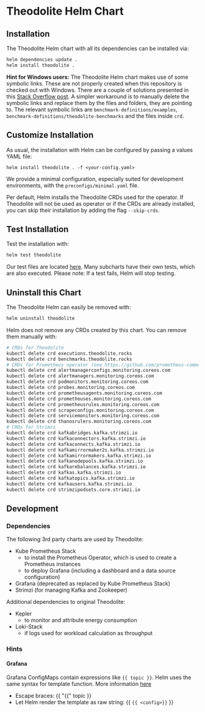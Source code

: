 # Theodolite Helm Chart

## Installation

The Theodolite Helm chart with all its dependencies can be installed via:

```sh
helm dependencies update .
helm install theodolite .
```

**Hint for Windows users:** The Theodolite Helm chart makes use of some symbolic links. These are not properly created when this repository is checked out with Windows. There are a couple of solutions presented in this [Stack Overflow post](https://stackoverflow.com/q/5917249/4121056). A simpler workaround is to manually delete the symbolic links and replace them by the files and folders, they are pointing to. The relevant symbolic links are `benchmark-definitions/examples`, `benchmark-definitions/theodolite-benchmarks` and the files inside `crd`.

## Customize Installation

As usual, the installation with Helm can be configured by passing a values YAML file:

```
helm install theodolite . -f <your-config.yaml>
```

We provide a minimal configuration, especially suited for development environments, with the `preconfigs/minimal.yaml`
file.

Per default, Helm installs the Theodolite CRDs used for the operator. If Theodolite will not be used as operator or if
the CRDs are already installed, you can skip their installation by adding the flag `--skip-crds`.

## Test Installation

Test the installation with:

```sh
helm test theodolite
```

Our test files are located [here](templates/tests). Many subcharts have their own tests, which are also executed.
Please note: If a test fails, Helm will stop testing.

## Uninstall this Chart

The Theodolite Helm can easily be removed with:

```sh
helm uninstall theodolite
```

Helm does not remove any CRDs created by this chart. You can remove them manually with:

```sh
# CRDs for Theodolite
kubectl delete crd executions.theodolite.rocks
kubectl delete crd benchmarks.theodolite.rocks
# CRDs for Prometheus operator (see https://github.com/prometheus-community/helm-charts/tree/main/charts/kube-prometheus-stack#uninstall-chart)
kubectl delete crd alertmanagerconfigs.monitoring.coreos.com
kubectl delete crd alertmanagers.monitoring.coreos.com
kubectl delete crd podmonitors.monitoring.coreos.com
kubectl delete crd probes.monitoring.coreos.com
kubectl delete crd prometheusagents.monitoring.coreos.com
kubectl delete crd prometheuses.monitoring.coreos.com
kubectl delete crd prometheusrules.monitoring.coreos.com
kubectl delete crd scrapeconfigs.monitoring.coreos.com
kubectl delete crd servicemonitors.monitoring.coreos.com
kubectl delete crd thanosrulers.monitoring.coreos.com
# CRDs for Strimzi
kubectl delete crd kafkabridges.kafka.strimzi.io
kubectl delete crd kafkaconnectors.kafka.strimzi.io
kubectl delete crd kafkaconnects.kafka.strimzi.io
kubectl delete crd kafkamirrormaker2s.kafka.strimzi.io
kubectl delete crd kafkamirrormakers.kafka.strimzi.io
kubectl delete crd kafkanodepools.kafka.strimzi.io
kubectl delete crd kafkarebalances.kafka.strimzi.io
kubectl delete crd kafkas.kafka.strimzi.io
kubectl delete crd kafkatopics.kafka.strimzi.io
kubectl delete crd kafkausers.kafka.strimzi.io
kubectl delete crd strimzipodsets.core.strimzi.io
```

## Development

### Dependencies

The following 3rd party charts are used by Theodolite:

- Kube Prometheus Stack
  - to install the Prometheus Operator, which is used to create a Prometheus instances
  - to deploy Grafana (including a dashboard and a data source configuration)
- Grafana (deprecated as replaced by Kube Prometheus Stack)
- Strimzi (for managing Kafka and Zookeeper)

Additional dependencies to original Theodolite:

- Kepler
  - to monitor and attribute energy consumption
- Loki-Stack
  - if logs used for workload calculation as throughput

### Hints

#### Grafana

Grafana ConfigMaps contain expressions like `{{ topic }}`. Helm uses the same syntax for template function. More information [here](https://github.com/helm/helm/issues/2798)
  - Escape braces: {{ "{{" topic }}
  - Let Helm render the template as raw string: {{ `{{ <config>}}` }}
  
